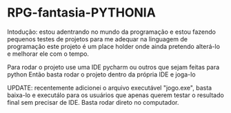 # RPG-fantasia-PYTHONIA
Intodução: estou adentrando no mundo da programação e estou fazendo pequenos testes de projetos para me adequar na linguagem de programação
este projeto é um place holder onde ainda pretendo alterá-lo e melhorar ele com o tempo.

Para rodar o projeto use uma IDE pycharm ou outros que sejam feitas para python
Então basta rodar o projeto dentro da própria IDE e joga-lo

UPDATE: recentemente adicionei o arquivo executável "jogo.exe", basta baixa-lo e executálo para os usuários que apenas querem testar o resultado final sem 
precisar de IDE. Basta rodar direto no computador.
